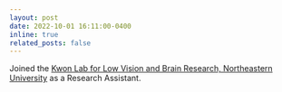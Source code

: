 ```yaml
---
layout: post
date: 2022-10-01 16:11:00-0400
inline: true
related_posts: false
---
```


Joined the [Kwon Lab for Low Vision and Brain Research, Northeastern University](https://kwonlab.sites.northeastern.edu/) as a Research Assistant.